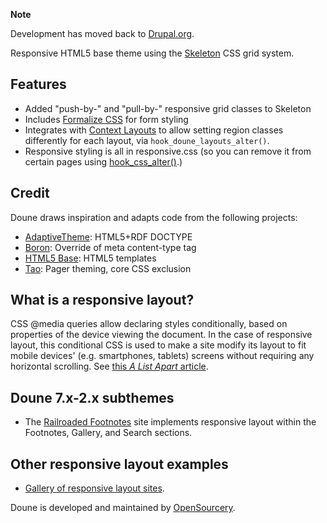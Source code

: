 **Note**

Development has moved back to [Drupal.org](http://drupal.org/project/doune).

Responsive HTML5 base theme using the [Skeleton](http://getskeleton.com) CSS grid system.

## Features
* Added "push-by-" and "pull-by-" responsive grid classes to Skeleton
* Includes [Formalize CSS](http://formalize.me) for form styling
* Integrates with [Context Layouts](http://drupal.org/project/context) to allow setting region classes differently for each layout, via <code>hook_doune_layouts_alter()</code>.
* Responsive styling is all in responsive.css (so you can remove it from certain pages using [hook\_css\_alter()](http://api.drupal.org/api/drupal/modules--system--system.api.php/function/hook_css_alter/7).)

## Credit
Doune draws inspiration and adapts code from the following projects:

* [AdaptiveTheme](http://drupal.org/project/adaptivetheme): HTML5+RDF DOCTYPE
* [Boron](http://drupal.org/project/boron): Override of meta content-type tag
* [HTML5 Base](http://drupal.org/project/html5_base): HTML5 templates
* [Tao](http://drupal.org/project/tao): Pager theming, core CSS exclusion

## What is a responsive layout?
CSS @media queries allow declaring styles conditionally, based on properties of the device viewing the document. In the case of responsive layout, this conditional CSS is used to make a site modify its layout to fit mobile devices' (e.g. smartphones, tablets) screens without requiring any horizontal scrolling. See [this *A List Apart* article](http://www.alistapart.com/articles/responsive-web-design/).

## Doune 7.x-2.x subthemes
* The [Railroaded Footnotes](http://railroaded.stanford.edu) site implements responsive layout within the Footnotes, Gallery, and Search sections.

## Other responsive layout examples
* [Gallery of responsive layout sites](http://mediaqueri.es/).

Doune is developed and maintained by [OpenSourcery](http://opensourcery.com).
